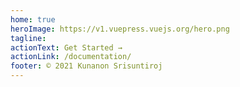 ```yaml
---
home: true
heroImage: https://v1.vuepress.vuejs.org/hero.png
tagline: 
actionText: Get Started →
actionLink: /documentation/
footer: © 2021 Kunanon Srisuntiroj
---
```

